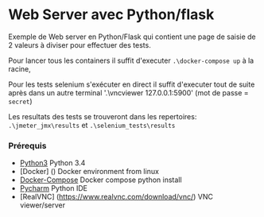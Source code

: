 Web Server avec Python/flask
======================

Exemple de Web server en Python/Flask qui contient une page de saisie de 2 valeurs à diviser pour effectuer des tests.

Pour lancer tous les containers il suffit d'executer `.\docker-compose up` à la racine,

Pour les tests selenium s'exécuter en direct il suffit d'executer tout de suite après dans un autre terminal '.\vncviewer 127.0.0.1:5900' (mot de passe = `secret`)

Les resultats des tests se trouveront dans les repertoires: `.\jmeter_jmx\results` et `.\selenium_tests\results`

### Prérequis ###

- [Python3]() Python 3.4
- [Docker] () Docker environment from linux
- [Docker-Compose]() Docker compose python install
- [Pycharm](https://www.jetbrains.com/pycharm/download/#section=linux) Python IDE
- [RealVNC] (https://www.realvnc.com/download/vnc/) VNC viewer/server



